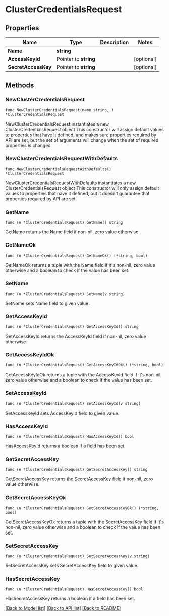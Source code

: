 # ClusterCredentialsRequest

## Properties

Name | Type | Description | Notes
------------ | ------------- | ------------- | -------------
**Name** | **string** |  | 
**AccessKeyId** | Pointer to **string** |  | [optional] 
**SecretAccessKey** | Pointer to **string** |  | [optional] 

## Methods

### NewClusterCredentialsRequest

`func NewClusterCredentialsRequest(name string, ) *ClusterCredentialsRequest`

NewClusterCredentialsRequest instantiates a new ClusterCredentialsRequest object
This constructor will assign default values to properties that have it defined,
and makes sure properties required by API are set, but the set of arguments
will change when the set of required properties is changed

### NewClusterCredentialsRequestWithDefaults

`func NewClusterCredentialsRequestWithDefaults() *ClusterCredentialsRequest`

NewClusterCredentialsRequestWithDefaults instantiates a new ClusterCredentialsRequest object
This constructor will only assign default values to properties that have it defined,
but it doesn't guarantee that properties required by API are set

### GetName

`func (o *ClusterCredentialsRequest) GetName() string`

GetName returns the Name field if non-nil, zero value otherwise.

### GetNameOk

`func (o *ClusterCredentialsRequest) GetNameOk() (*string, bool)`

GetNameOk returns a tuple with the Name field if it's non-nil, zero value otherwise
and a boolean to check if the value has been set.

### SetName

`func (o *ClusterCredentialsRequest) SetName(v string)`

SetName sets Name field to given value.


### GetAccessKeyId

`func (o *ClusterCredentialsRequest) GetAccessKeyId() string`

GetAccessKeyId returns the AccessKeyId field if non-nil, zero value otherwise.

### GetAccessKeyIdOk

`func (o *ClusterCredentialsRequest) GetAccessKeyIdOk() (*string, bool)`

GetAccessKeyIdOk returns a tuple with the AccessKeyId field if it's non-nil, zero value otherwise
and a boolean to check if the value has been set.

### SetAccessKeyId

`func (o *ClusterCredentialsRequest) SetAccessKeyId(v string)`

SetAccessKeyId sets AccessKeyId field to given value.

### HasAccessKeyId

`func (o *ClusterCredentialsRequest) HasAccessKeyId() bool`

HasAccessKeyId returns a boolean if a field has been set.

### GetSecretAccessKey

`func (o *ClusterCredentialsRequest) GetSecretAccessKey() string`

GetSecretAccessKey returns the SecretAccessKey field if non-nil, zero value otherwise.

### GetSecretAccessKeyOk

`func (o *ClusterCredentialsRequest) GetSecretAccessKeyOk() (*string, bool)`

GetSecretAccessKeyOk returns a tuple with the SecretAccessKey field if it's non-nil, zero value otherwise
and a boolean to check if the value has been set.

### SetSecretAccessKey

`func (o *ClusterCredentialsRequest) SetSecretAccessKey(v string)`

SetSecretAccessKey sets SecretAccessKey field to given value.

### HasSecretAccessKey

`func (o *ClusterCredentialsRequest) HasSecretAccessKey() bool`

HasSecretAccessKey returns a boolean if a field has been set.


[[Back to Model list]](../README.md#documentation-for-models) [[Back to API list]](../README.md#documentation-for-api-endpoints) [[Back to README]](../README.md)


